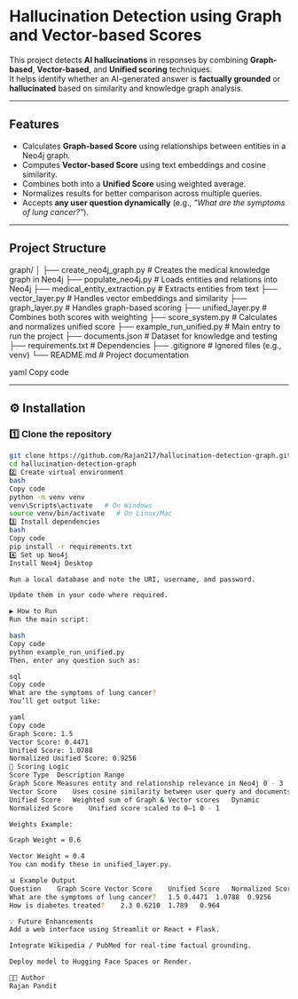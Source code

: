 # Hallucination Detection using Graph and Vector-based Scores

This project detects **AI hallucinations** in responses by combining **Graph-based**, **Vector-based**, and **Unified scoring** techniques.  
It helps identify whether an AI-generated answer is **factually grounded** or **hallucinated** based on similarity and knowledge graph analysis.

---

## Features
- Calculates **Graph-based Score** using relationships between entities in a Neo4j graph.
- Computes **Vector-based Score** using text embeddings and cosine similarity.
- Combines both into a **Unified Score** using weighted average.
- Normalizes results for better comparison across multiple queries.
- Accepts **any user question dynamically** (e.g., *"What are the symptoms of lung cancer?"*).

---

##  Project Structure

graph/
│
├── create_neo4j_graph.py # Creates the medical knowledge graph in Neo4j
├── populate_neo4j.py # Loads entities and relations into Neo4j
├── medical_entity_extraction.py # Extracts entities from text
├── vector_layer.py # Handles vector embeddings and similarity
├── graph_layer.py # Handles graph-based scoring
├── unified_layer.py # Combines both scores with weighting
├── score_system.py # Calculates and normalizes unified score
├── example_run_unified.py # Main entry to run the project
├── documents.json # Dataset for knowledge and testing
├── requirements.txt # Dependencies
├── .gitignore # Ignored files (e.g., venv)
└── README.md # Project documentation

yaml
Copy code

---

## ⚙️ Installation

### 1️⃣ Clone the repository
```bash
git clone https://github.com/Rajan217/hallucination-detection-graph.git
cd hallucination-detection-graph
2️⃣ Create virtual environment
bash
Copy code
python -m venv venv
venv\Scripts\activate   # On Windows
source venv/bin/activate   # On Linux/Mac
3️⃣ Install dependencies
bash
Copy code
pip install -r requirements.txt
4️⃣ Set up Neo4j
Install Neo4j Desktop

Run a local database and note the URI, username, and password.

Update them in your code where required.

▶️ How to Run
Run the main script:

bash
Copy code
python example_run_unified.py
Then, enter any question such as:

sql
Copy code
What are the symptoms of lung cancer?
You’ll get output like:

yaml
Copy code
Graph Score: 1.5
Vector Score: 0.4471
Unified Score: 1.0788
Normalized Unified Score: 0.9256
🧮 Scoring Logic
Score Type	Description	Range
Graph Score	Measures entity and relationship relevance in Neo4j	0 - 3
Vector Score	Uses cosine similarity between user query and documents	0 - 1
Unified Score	Weighted sum of Graph & Vector scores	Dynamic
Normalized Score	Unified score scaled to 0–1	0 - 1

Weights Example:

Graph Weight = 0.6

Vector Weight = 0.4
You can modify these in unified_layer.py.

📊 Example Output
Question	Graph Score	Vector Score	Unified Score	Normalized Score
What are the symptoms of lung cancer?	1.5	0.4471	1.0788	0.9256
How is diabetes treated?	2.3	0.6210	1.789	0.964

💡 Future Enhancements
Add a web interface using Streamlit or React + Flask.

Integrate Wikipedia / PubMed for real-time factual grounding.

Deploy model to Hugging Face Spaces or Render.

👨‍💻 Author
Rajan Pandit


